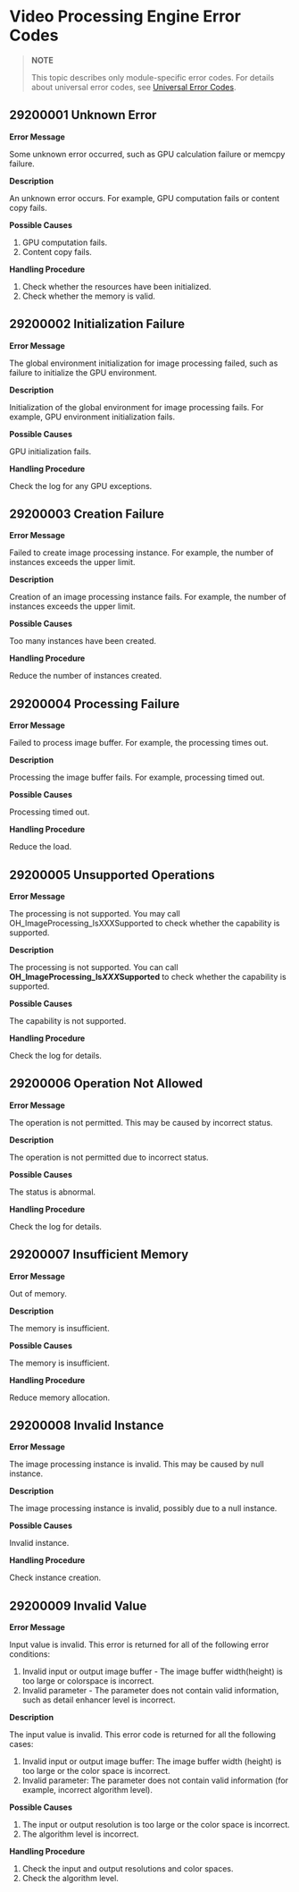 # Video Processing Engine Error Codes

<!--Kit: Image Kit-->
<!--Subsystem: Multimedia-->
<!--Owner: @xjtu_liushang-->
<!--Designer: @changjiuy-->
<!--Tester: @yangwang01-->
<!--Adviser: @w_Machine_cc-->

> **NOTE**
>
> This topic describes only module-specific error codes. For details about universal error codes, see [Universal Error Codes](../errorcode-universal.md).

## 29200001 Unknown Error

**Error Message**

Some unknown error occurred, such as GPU calculation failure or memcpy failure. 

**Description**

An unknown error occurs. For example, GPU computation fails or content copy fails.

**Possible Causes**

1. GPU computation fails.
2. Content copy fails.

**Handling Procedure**

1. Check whether the resources have been initialized.
2. Check whether the memory is valid.

## 29200002 Initialization Failure

**Error Message**

The global environment initialization for image processing failed, such as failure to initialize the GPU environment.

**Description**

Initialization of the global environment for image processing fails. For example, GPU environment initialization fails.

**Possible Causes**

GPU initialization fails.

**Handling Procedure**

Check the log for any GPU exceptions.

## 29200003 Creation Failure

**Error Message**

Failed to create image processing instance. For example, the number of instances exceeds the upper limit.

**Description**

Creation of an image processing instance fails. For example, the number of instances exceeds the upper limit.

**Possible Causes**

Too many instances have been created.

**Handling Procedure**

Reduce the number of instances created.

## 29200004 Processing Failure

**Error Message**

Failed to process image buffer. For example, the processing times out.

**Description**

Processing the image buffer fails. For example, processing timed out.

**Possible Causes**

Processing timed out.

**Handling Procedure**

Reduce the load.

## 29200005 Unsupported Operations

**Error Message**

The processing is not supported. You may call OH_ImageProcessing_IsXXXSupported to check whether the capability is supported.

**Description**

The processing is not supported. You can call **OH_ImageProcessing_Is*XXX*Supported** to check whether the capability is supported.

**Possible Causes**

The capability is not supported.

**Handling Procedure**

Check the log for details.

## 29200006 Operation Not Allowed

**Error Message**

The operation is not permitted. This may be caused by incorrect status.

**Description**

The operation is not permitted due to incorrect status.

**Possible Causes**

The status is abnormal.

**Handling Procedure**

Check the log for details.

## 29200007 Insufficient Memory

**Error Message**

Out of memory.

**Description**

The memory is insufficient.

**Possible Causes**

The memory is insufficient.

**Handling Procedure**

Reduce memory allocation.

## 29200008 Invalid Instance

**Error Message**

The image processing instance is invalid. This may be caused by null instance.

**Description**

The image processing instance is invalid, possibly due to a null instance.

**Possible Causes**

Invalid instance.

**Handling Procedure**

Check instance creation.

## 29200009 Invalid Value

**Error Message**

Input value is invalid. This error is returned for all of the following error conditions:
1. Invalid input or output image buffer - The image buffer width(height) is too large or colorspace is incorrect.
2. Invalid parameter - The parameter does not contain valid information, such as detail enhancer level is incorrect.

**Description**

The input value is invalid. This error code is returned for all the following cases:

1. Invalid input or output image buffer: The image buffer width (height) is too large or the color space is incorrect.
2. Invalid parameter: The parameter does not contain valid information (for example, incorrect algorithm level).

**Possible Causes**

1. The input or output resolution is too large or the color space is incorrect.
2. The algorithm level is incorrect.

**Handling Procedure**

1. Check the input and output resolutions and color spaces.
2. Check the algorithm level.
